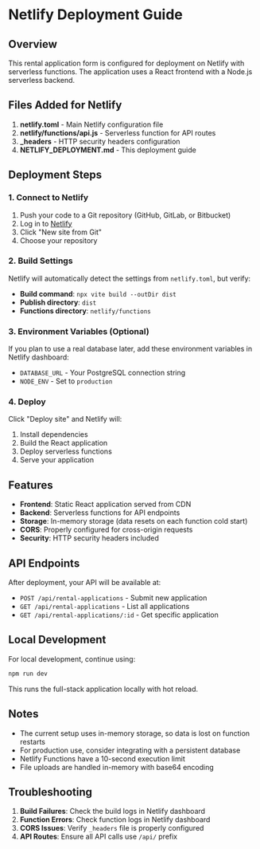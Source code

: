 # Netlify Deployment Guide

## Overview

This rental application form is configured for deployment on Netlify with serverless functions. The application uses a React frontend with a Node.js serverless backend.

## Files Added for Netlify

1. **netlify.toml** - Main Netlify configuration file
2. **netlify/functions/api.js** - Serverless function for API routes
3. **_headers** - HTTP security headers configuration
4. **NETLIFY_DEPLOYMENT.md** - This deployment guide

## Deployment Steps

### 1. Connect to Netlify

1. Push your code to a Git repository (GitHub, GitLab, or Bitbucket)
2. Log in to [Netlify](https://netlify.com)
3. Click "New site from Git"
4. Choose your repository

### 2. Build Settings

Netlify will automatically detect the settings from `netlify.toml`, but verify:

- **Build command**: `npx vite build --outDir dist`
- **Publish directory**: `dist`
- **Functions directory**: `netlify/functions`

### 3. Environment Variables (Optional)

If you plan to use a real database later, add these environment variables in Netlify dashboard:

- `DATABASE_URL` - Your PostgreSQL connection string
- `NODE_ENV` - Set to `production`

### 4. Deploy

Click "Deploy site" and Netlify will:
1. Install dependencies
2. Build the React application
3. Deploy serverless functions
4. Serve your application

## Features

- **Frontend**: Static React application served from CDN
- **Backend**: Serverless functions for API endpoints
- **Storage**: In-memory storage (data resets on each function cold start)
- **CORS**: Properly configured for cross-origin requests
- **Security**: HTTP security headers included

## API Endpoints

After deployment, your API will be available at:

- `POST /api/rental-applications` - Submit new application
- `GET /api/rental-applications` - List all applications
- `GET /api/rental-applications/:id` - Get specific application

## Local Development

For local development, continue using:
```bash
npm run dev
```

This runs the full-stack application locally with hot reload.

## Notes

- The current setup uses in-memory storage, so data is lost on function restarts
- For production use, consider integrating with a persistent database
- Netlify Functions have a 10-second execution limit
- File uploads are handled in-memory with base64 encoding

## Troubleshooting

1. **Build Failures**: Check the build logs in Netlify dashboard
2. **Function Errors**: Check function logs in Netlify dashboard
3. **CORS Issues**: Verify `_headers` file is properly configured
4. **API Routes**: Ensure all API calls use `/api/` prefix